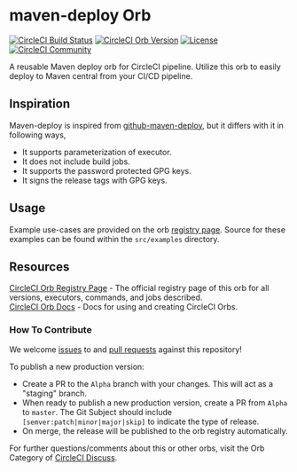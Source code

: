 # maven-deploy Orb 

[![CircleCI Build Status](https://circleci.com/gh/WasiqB/maven-deploy.svg?style=shield "CircleCI Build Status")](https://circleci.com/gh/WasiqB/maven-deploy)
[![CircleCI Orb Version](https://img.shields.io/badge/endpoint.svg?url=https://badges.circleci.io/orb/wasiqb/maven-deploy)](https://circleci.com/orbs/registry/orb/wasiqb/maven-deploy)
[![License](https://img.shields.io/badge/License-Apache%202.0-blue.svg)](https://opensource.org/licenses/Apache-2.0)
[![CircleCI Community](https://img.shields.io/badge/community-CircleCI%20Discuss-343434.svg)](https://discuss.circleci.com/c/ecosystem/orbs)

A reusable Maven deploy orb for CircleCI pipeline. Utilize this orb to easily deploy to Maven central from your CI/CD pipeline.

## Inspiration

Maven-deploy is inspired from [github-maven-deploy](https://circleci.com/orbs/registry/orb/github-maven-deploy/github-maven-deploy), 
but it differs with it in following ways,

- It supports parameterization of executor.
- It does not include build jobs.
- It supports the password protected GPG keys.
- It signs the release tags with GPG keys.

## Usage

Example use-cases are provided on the orb [registry page](https://circleci.com/orbs/registry/orb/wasiqb/maven-deploy#usage-examples). Source for these examples can be found within the `src/examples` directory.

## Resources

[CircleCI Orb Registry Page](https://circleci.com/orbs/registry/orb/wasiqb/maven-deploy) - The official registry page of this orb for all versions, executors, commands, and jobs described.  
[CircleCI Orb Docs](https://circleci.com/docs/2.0/orb-intro/#section=configuration) - Docs for using and creating CircleCI Orbs.  

### How To Contribute

We welcome [issues](https://github.com/WasiqB/maven-deploy/issues) to and [pull requests](https://github.com/WasiqB/maven-deploy/pulls) against this repository!

To publish a new production version:
* Create a PR to the `Alpha` branch with your changes. This will act as a "staging" branch.
* When ready to publish a new production version, create a PR from `Alpha` to `master`. The Git Subject should
 include `[semver:patch|minor|major|skip]` to indicate the type of release.
* On merge, the release will be published to the orb registry automatically.

For further questions/comments about this or other orbs, visit the Orb Category of [CircleCI Discuss](https://discuss.circleci.com/c/orbs).
